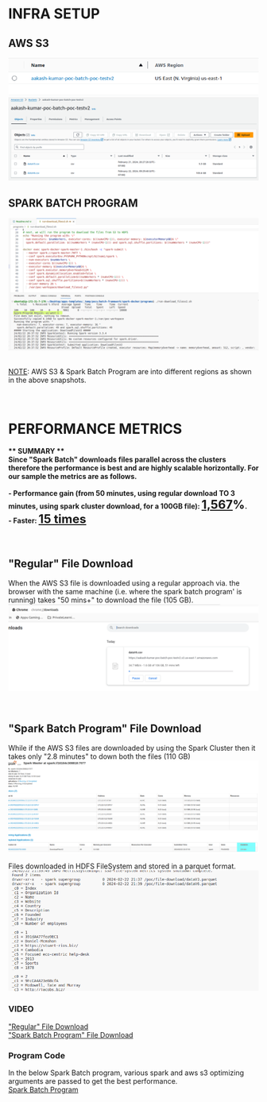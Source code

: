 # INFRA SETUP
## AWS S3
![alt text](_misc/image.png)
![alt text](_misc/image-1.png)

## SPARK BATCH PROGRAM
![alt text](<_misc/image-2.png>)

<br/>
<u>NOTE</u>: AWS S3 & Spark Batch Program are into different regions as shown in the above snapshots. 

<br/>
<br/>
<br/>

# PERFORMANCE METRICS

<b>
** SUMMARY ** <br/>
Since "Spark Batch" downloads files parallel across the clusters therefore the performance is best and are highly scalable horizontally. For our sample the metrics are as follows.
<br/><br/>
- Performance gain (from 50 minutes, using regular download TO 3 minutes, using spark cluster download, for a 100GB file): <font size="5px"><u>1,567</u>%</font>. <br/>
- Faster: <font size="5px"><u>15 times</u></font><br/>
</b>
<br/><br/>

## "Regular" File Download
When the AWS S3 file is downloaded using a regular approach via. the browser with the same machine (i.e. where the spark batch program' is running) takes "50 mins+" to download the file (105 GB).
![alt text](_misc/image-3.png)

<br/>

## "Spark Batch Program" File Download
While if the AWS S3 files are downloaded by using the Spark Cluster then it takes only "2.8 minutes" to down both the files (110 GB)
![alt text](<_misc/image-4.png>)
<br/>

Files downloaded in HDFS FileSystem and stored in a parquet format.
![alt text](<_misc/image-5.png>)

### VIDEO
["Regular" File Download](_misc/regular-download.mp4) <br/>
["Spark Batch Program" File Download](_misc/spring_batch_program.mp4)


### Program Code
In the below Spark Batch program, various spark and aws s3 optimizing arguments are passed to get the best performance.<br/> 
[Spark Batch Program](programs/download_filesv2.py)



